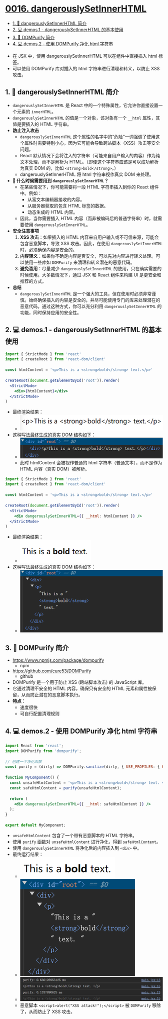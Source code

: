 # [0016. dangerouslySetInnerHTML](https://github.com/Tdahuyou/TNotes.react/tree/main/0016.%20dangerouslySetInnerHTML)

<!-- region:toc -->
- [1. 📒 dangerouslySetInnerHTML 简介](#1--dangerouslysetinnerhtml-简介)
- [2. 💻 demos.1 - dangerouslySetInnerHTML 的基本使用](#2--demos1---dangerouslysetinnerhtml-的基本使用)
- [3. 📒 DOMPurify 简介](#3--dompurify-简介)
- [4. 💻 demos.2 - 使用 DOMPurify 净化 html 字符串](#4--demos2---使用-dompurify-净化-html-字符串)
<!-- endregion:toc -->
- 在 JSX 中，使用 dangerouslySetInnerHTML 可以在组件中直接插入 html 标签。
- 可以使用 DOMPurify 库对插入的 html 字符串进行清理和转义，以防止 XSS 攻击。

## 1. 📒 dangerouslySetInnerHTML 简介

- `dangerouslySetInnerHTML` 是 React 中的一个特殊属性，它允许你直接设置一个元素的 `innerHTML`。
- `dangerouslySetInnerHTML` 的值是一个对象，该对象有一个 `__html` 属性，其值是要插入的 HTML 字符串。
- **防止注入攻击**
  - `dangerouslySetInnerHTML` 这个属性的名字中的“危险”一词强调了使用这个属性时需要特别小心，因为它可能会导致跨站脚本（XSS）攻击等安全问题。
  - React 默认情况下会将注入的字符串（可能来自用户输入的内容）作为纯文本处理，而不是解析为 HTML。（即便这个字符串应该是可以成功解析为真实 DOM 的，比如 `<strong>bold</strong>`。）
  - dangerouslySetInnerHTML 将 html 字符串视作真实 DOM 来处理。
- **🤔 什么时候需要用到 `dangerouslySetInnerHTML`？**
  - 在某些情况下，你可能需要将一段 HTML 字符串插入到你的 React 组件中。例如：
    - 从富文本编辑器接收的内容。
    - 从服务器获取的包含 HTML 标签的数据。
    - 动态生成的 HTML 内容。
  - 因此，当你需要插入 HTML 内容（而非被编码后的普通字符串）时，就需要使用 `dangerouslySetInnerHTML`。
- **安全注意事项**
  1. **XSS 攻击**：如果插入的 HTML 内容来自用户输入或不可信来源，可能会包含恶意脚本，导致 XSS 攻击。因此，在使用 `dangerouslySetInnerHTML` 时，必须确保内容是安全的。
  2. **内容转义**：如果你不确定内容是否安全，可以先对内容进行转义处理。可以使用一些库如 `DOMPurify` 来清理和转义潜在的恶意代码。
  3. **避免滥用**：尽量减少 `dangerouslySetInnerHTML` 的使用，只在确实需要的时候使用。大多数情况下，通过 JSX 和 React 组件来构建 UI 是更安全和推荐的方式。
- **总结**
  - `dangerouslySetInnerHTML` 是一个强大的工具，但在使用时必须非常谨慎。始终确保插入的内容是安全的，并尽可能使用专门的库来处理潜在的恶意代码。通过这种方式，你可以充分利用 `dangerouslySetInnerHTML` 的功能，同时保持应用的安全性。

## 2. 💻 demos.1 - dangerouslySetInnerHTML 的基本使用

```jsx
import { StrictMode } from 'react'
import { createRoot } from 'react-dom/client'

const htmlContent = '<p>This is a <strong>bold</strong> text.</p>'

createRoot(document.getElementById('root')).render(
  <StrictMode>
    <div>{htmlContent}</div>
  </StrictMode>
)
```

- 最终渲染结果：
  - ![](assets/2024-09-27-17-59-16.png)
- 这种写法最终生成的真实 DOM 结构如下：
  - ![](assets/2024-09-29-08-55-18.png)
  - 此时 htmlContent 会被视作普通的 html 字符串（普通文本），而不是作为 HTML 内容（真实 DOM）被解析。

```jsx
import { StrictMode } from 'react'
import { createRoot } from 'react-dom/client'

const htmlContent = '<p>This is a <strong>bold</strong> text.</p>'

createRoot(document.getElementById('root')).render(
  <StrictMode>
    <div dangerouslySetInnerHTML={{ __html: htmlContent }} />
  </StrictMode>
)
```

- 最终渲染结果：
  - ![](assets/2024-09-27-17-59-47.png)
- 这种写法最终生成的真实 DOM 结构如下：
  - ![](assets/2024-09-29-08-55-57.png)

## 3. 📒 DOMPurify 简介

- https://www.npmjs.com/package/dompurify
  - npm
- https://github.com/cure53/DOMPurify
  - github
- DOMPurify 是一个用于防止 XSS (跨站脚本攻击) 的 JavaScript 库。
- 它通过清理不安全的 HTML 内容，确保只有安全的 HTML 元素和属性被保留，从而防止潜在的恶意脚本执行。
- **特点：**
  - 速度很快
  - 可自行配置清理规则

## 4. 💻 demos.2 - 使用 DOMPurify 净化 html 字符串

```jsx
import React from 'react';
import DOMPurify from 'dompurify';

// 创建一个净化函数
const purify = (dirty) => DOMPurify.sanitize(dirty, { USE_PROFILES: { html: true } }); // 使用默认的 HTML 清理配置

function MyComponent() {
  const unsafeHtmlContent = '<p>This is a <strong>bold</strong> text. <script>alert("XSS attack!");</script></p>';
  const safeHtmlContent = purify(unsafeHtmlContent);

  return (
    <div dangerouslySetInnerHTML={{ __html: safeHtmlContent }} />
  );
}

export default MyComponent;
```

- `unsafeHtmlContent` 包含了一个带有恶意脚本的 HTML 字符串。
- 使用 `purify` 函数对 `unsafeHtmlContent` 进行净化，得到 `safeHtmlContent`。
- 使用 `dangerouslySetInnerHTML` 将净化后的内容插入到 `<div>` 中。
- 最终运行结果：
  - ![](assets/2025-01-21-17-21-05.png)
  - ![](assets/2025-01-21-17-21-27.png)
  - ![](assets/2025-01-21-17-20-53.png)
  - 恶意脚本 `<script>alert("XSS attack!");</script>` 被 `DOMPurify` 移除了，从而防止了 XSS 攻击。
